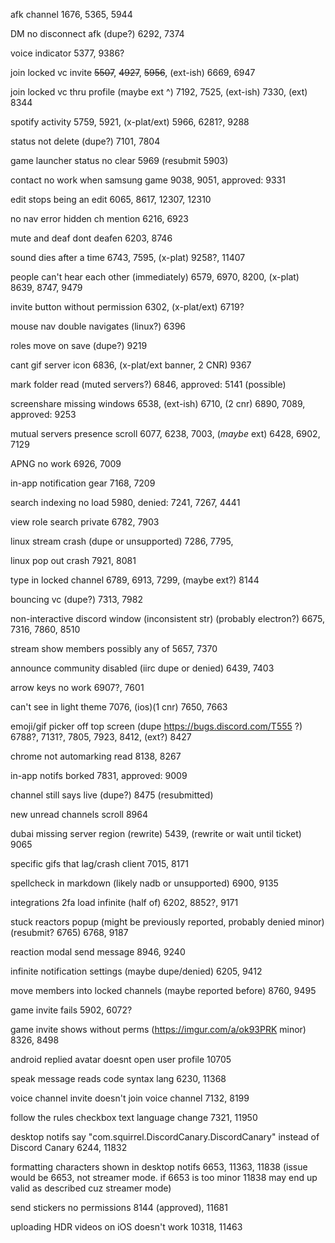 afk channel 1676, 5365, 5944

DM no disconnect afk (dupe?) 6292, 7374

voice indicator 5377, 9386?

join locked vc invite ~~5507~~, ~~4927~~, ~~5956~~, (ext-ish) 6669, 6947

join locked vc thru profile (maybe ext ^) 7192, 7525, (ext-ish) 7330, (ext) 8344

spotify activity 5759, 5921, (x-plat/ext) 5966, 6281?, 9288

status not delete (dupe?) 7101, 7804

game launcher status no clear 5969 (resubmit 5903)

contact no work when samsung game 9038, 9051, approved: 9331

edit stops being an edit 6065, 8617, 12307, 12310

no nav error hidden ch mention 6216, 6923

mute and deaf dont deafen 6203, 8746

sound dies after a time 6743, 7595, (x-plat) 9258?, 11407

people can't hear each other (immediately) 6579, 6970, 8200, (x-plat) 8639, 8747, 9479

invite button without permission 6302, (x-plat/ext) 6719?

mouse nav double navigates (linux?) 6396

roles move on save (dupe?) 9219

cant gif server icon 6836, (x-plat/ext banner, 2 CNR) 9367

mark folder read (muted servers?) 6846, approved: 5141 (possible)

screenshare missing windows 6538, (ext-ish) 6710, (2 cnr) 6890, 7089, approved: 9253

mutual servers presence scroll 6077, 6238, 7003, (_maybe_ ext) 6428, 6902, 7129

APNG no work 6926, 7009

in-app notification gear 7168, 7209

search indexing no load 5980, denied: 7241, 7267, 4441

view role search private 6782, 7903

linux stream crash (dupe or unsupported) 7286, 7795,

linux pop out crash 7921, 8081

type in locked channel 6789, 6913, 7299, (maybe ext?) 8144

bouncing vc (dupe?) 7313, 7982

non-interactive discord window (inconsistent str) (probably electron?) 6675, 7316, 7860, 8510

stream show members possibly any of 5657, 7370

announce community disabled (iirc dupe or denied) 6439, 7403

arrow keys no work 6907?, 7601

can't see in light theme 7076, (ios)(1 cnr) 7650, 7663

emoji/gif picker off top screen (dupe https://bugs.discord.com/T555 ?) 6788?, 7131?, 7805, 7923, 8412, (ext?) 8427

chrome not automarking read 8138, 8267

in-app notifs borked 7831, approved: 9009

channel still says live (dupe?) 8475 (resubmitted)

new unread channels scroll 8964

dubai missing server region (rewrite) 5439, (rewrite or wait until ticket) 9065

specific gifs that lag/crash client 7015, 8171

spellcheck in markdown (likely nadb or unsupported) 6900, 9135

integrations 2fa load infinite (half of) 6202, 8852?, 9171

stuck reactors popup (might be previously reported, probably denied minor) (resubmit? 6765) 6768, 9187

reaction modal send message 8946, 9240

infinite notification settings (maybe dupe/denied) 6205, 9412

move members into locked channels (maybe reported before) 8760, 9495

game invite fails 5902, 6072?

game invite shows without perms (https://imgur.com/a/ok93PRK minor) 8326, 8498

android replied avatar doesnt open user profile 10705

speak message reads code syntax lang 6230, 11368

voice channel invite doesn't join voice channel 7132, 8199

follow the rules checkbox text language change 7321, 11950

desktop notifs say "com.squirrel.DiscordCanary.DiscordCanary" instead of Discord Canary 6244, 11832

formatting characters shown in desktop notifs 6653, 11363, 11838 (issue would be 6653, not streamer mode. if 6653 is too minor 11838 may end up valid as described cuz streamer mode)

send stickers no permissions 8144 (approved), 11681

uploading HDR videos on iOS doesn't work 10318, 11463


